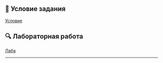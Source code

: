 ## 📄 Условие задания  
[Условие](./docs/lab1-task.pdf)  

## 🔍 Лабораторная работа  
[Лаба](.lab-1/lnotebooks/lab-1.ipynb)  

---
